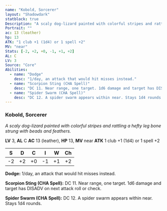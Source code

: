 ```yaml
---
name: "Kobold, Sorcerer"
layout: "Shadowdark"
statblock: true
Description: "A scaly dog-lizard painted with colorful stripes and rattling a hefty leg bone strung with beads and feathers."
Portrait: ""
ac: 13 (leather)
hp: 13
ATK: "1 club +1 (1d4) or 1 spell +2"
MV: "near"
Stats: [-2, +2, +0, -1, +1, +2]
AL: C
LV: 3
Source: "Core"
Abilities:
  - name: "Dodge"
    desc: "1/day, an attack that would hit misses instead."
  - name: "Scorpion Sting (CHA Spell)"
    desc: "DC 11. Near range, one target. 1d6 damage and target has DISADV on next attack roll or check."
  - name: "Spider Swarm (CHA Spell)"
    desc: "DC 12. A spider swarm appears within near. Stays 1d4 rounds."
---
```


### Kobold, Sorcerer

_A scaly dog-lizard painted with colorful stripes and rattling a hefty leg bone strung with beads and feathers._

**LV** 3, **AL** C
**AC** 13 (leather), **HP** 13, **MV** near
**ATK** 1 club +1 (1d4) or 1 spell +2

|  S  |  D  |  C  |  I  |  W  |  Ch  |
|:---:|:---:|:---:|:---:|:---:|:----:|
| -2 | +2 | +0 | -1 | +1 | +2 |

**Dodge:** 1/day, an attack that would hit misses instead.

**Scorpion Sting (CHA Spell):** DC 11. Near range, one target. 1d6 damage and target has DISADV on next attack roll or check.

**Spider Swarm (CHA Spell):** DC 12. A spider swarm appears within near. Stays 1d4 rounds.

